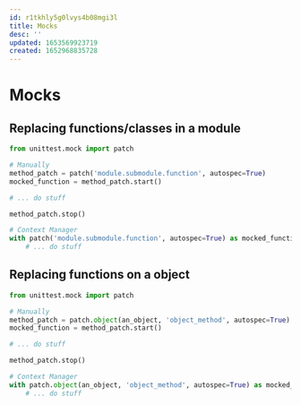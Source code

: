 ```yaml
---
id: r1tkhly5g0lvys4b08mgi3l
title: Mocks
desc: ''
updated: 1653569923719
created: 1652968835728
---
```


# Mocks

## Replacing functions/classes in a module

```py
from unittest.mock import patch

# Manually
method_patch = patch('module.submodule.function', autospec=True)
mocked_function = method_patch.start()

# ... do stuff

method_patch.stop()

# Context Manager
with patch('module.submodule.function', autospec=True) as mocked_function:
    # ... do stuff
```

## Replacing functions on a object

```py
from unittest.mock import patch

# Manually
method_patch = patch.object(an_object, 'object_method', autospec=True)
mocked_function = method_patch.start()

# ... do stuff

method_patch.stop()

# Context Manager
with patch.object(an_object, 'object_method', autospec=True) as mocked_function:
    # ... do stuff
```
